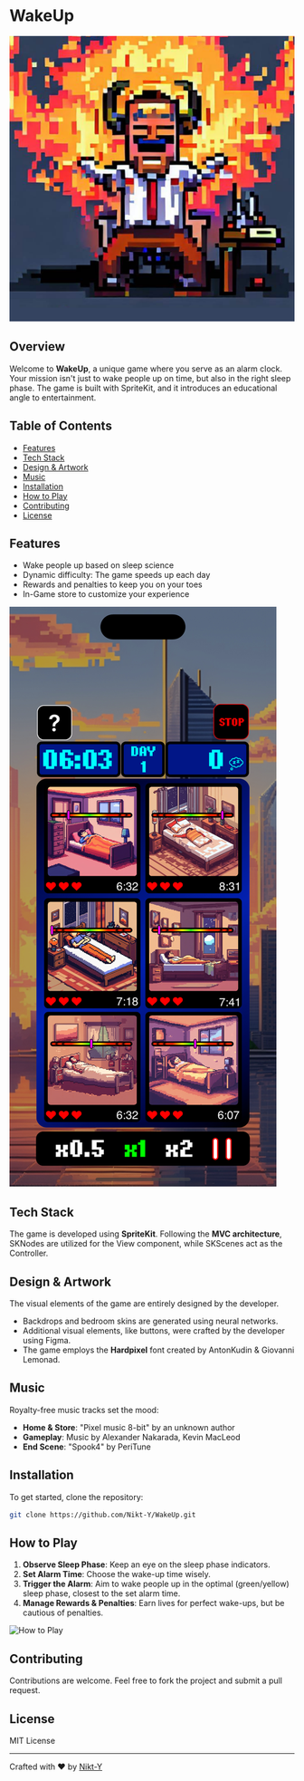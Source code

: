 # WakeUp

![Game Logo](/ReadMeFiles/logo.png)

## Overview

Welcome to **WakeUp**, a unique game where you serve as an alarm clock. Your mission isn't just to wake people up on time, but also in the right sleep phase. The game is built with SpriteKit, and it introduces an educational angle to entertainment.

## Table of Contents

- [Features](#features)
- [Tech Stack](#tech-stack)
- [Design & Artwork](#design--artwork)
- [Music](#music)
- [Installation](#installation)
- [How to Play](#how-to-play)
- [Contributing](#contributing)
- [License](#license)

## Features

- Wake people up based on sleep science
- Dynamic difficulty: The game speeds up each day
- Rewards and penalties to keep you on your toes
- In-Game store to customize your experience

![Main Gameplay](/ReadMeFiles/gameplay-screenshot.png)

## Tech Stack

The game is developed using **SpriteKit**. Following the **MVC architecture**, SKNodes are utilized for the View component, while SKScenes act as the Controller.

## Design & Artwork

The visual elements of the game are entirely designed by the developer. 
- Backdrops and bedroom skins are generated using neural networks.
- Additional visual elements, like buttons, were crafted by the developer using Figma.
- The game employs the **Hardpixel** font created by AntonKudin & Giovanni Lemonad.

## Music

Royalty-free music tracks set the mood:
- **Home & Store**: "Pixel music 8-bit" by an unknown author
- **Gameplay**: Music by Alexander Nakarada, Kevin MacLeod
- **End Scene**: "Spook4" by PeriTune

## Installation

To get started, clone the repository:
```bash
git clone https://github.com/Nikt-Y/WakeUp.git
```

## How to Play

1. **Observe Sleep Phase**: Keep an eye on the sleep phase indicators.
2. **Set Alarm Time**: Choose the wake-up time wisely.
3. **Trigger the Alarm**: Aim to wake people up in the optimal (green/yellow) sleep phase, closest to the set alarm time.
4. **Manage Rewards & Penalties**: Earn lives for perfect wake-ups, but be cautious of penalties.

![How to Play](/ReadMeFiles/how-to-play-gif.gif)

## Contributing

Contributions are welcome. Feel free to fork the project and submit a pull request.

## License

MIT License

---

Crafted with :heart: by [Nikt-Y](https://github.com/Nikt-Y)
